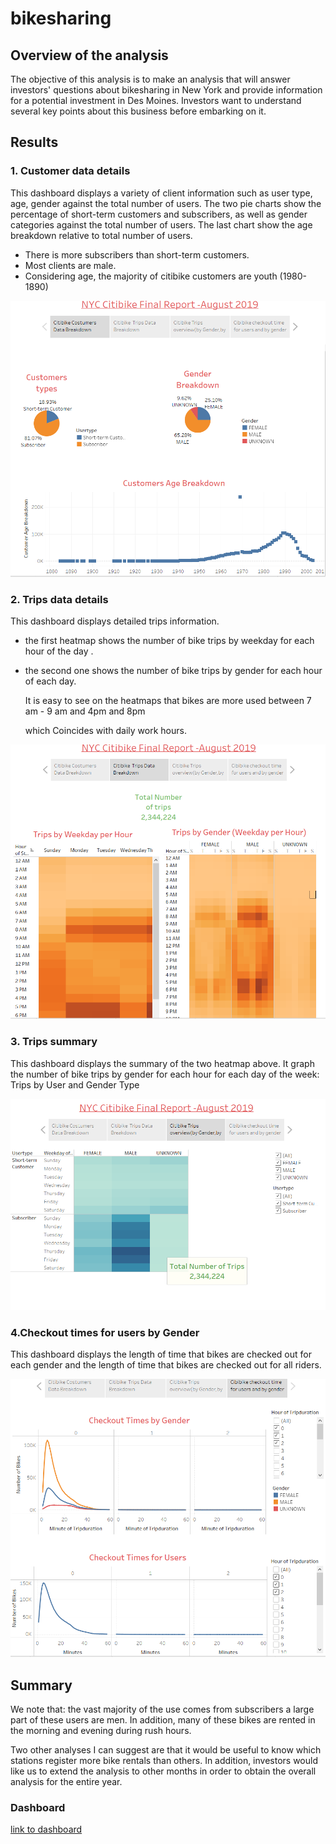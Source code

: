 # bikesharing
## Overview of the analysis
 The objective of this analysis is to make an analysis that will answer investors' questions about bikesharing in New York 
 and provide information for a potential investment in Des Moines. Investors want to understand several key points about 
 this business before embarking on it.
## Results

### 1. Customer data details

This dashboard displays a variety of client information such as user type, age, gender against the total number of users.
The two pie charts show the percentage of short-term customers and subscribers, as well as gender categories against the 
total number of users. 
The last chart show the age breakdown relative to total number of users.
- There is more subscribers than short-term customers.
- Most clients are male.
- Considering age, the majority of citibike customers are youth (1980-1890)


![customers details](https://github.com/muhisan/bikesharing/blob/main/Resources/customers%20details.png)

### 2. Trips data details

  This dashboard displays detailed trips information.
- the first heatmap shows the number of bike trips by weekday for each hour of the day .
- the second one shows the number of bike trips by gender for each hour of each day.

  It is easy to see on the heatmaps that bikes are more used between 7 am - 9 am and 4pm and 8pm
  
  which Coincides with daily work hours. 


![customers details](https://github.com/muhisan/bikesharing/blob/main/Resources/trips%20details.png)


### 3. Trips summary

This dashboard displays the summary of the two heatmap above.
It graph the number of bike trips by gender for each hour for each day of the week:
Trips by User and Gender Type

![customers details](https://github.com/muhisan/bikesharing/blob/main/Resources/trips%20summary.png)

### 4.Checkout times for users by Gender

This dashboard displays the length of time that bikes are checked out for each gender and 
the length of time that bikes are checked out for all riders.

![customers details](https://github.com/muhisan/bikesharing/blob/main/Resources/checkout%20time%20details.png)

  
## Summary

We note that:
the vast majority of the use comes from subscribers 
a large part of these users are men.
In addition, many of these bikes are rented in the morning and evening during rush hours.

Two other analyses I can suggest are that it would be useful to know which stations register more bike rentals than others. 
In addition, investors would like us to extend the analysis to other months in order to obtain the overall analysis for the entire year.

### Dashboard
[link to dashboard](https://public.tableau.com/app/profile/sandrine.muhimpundu/viz/Book2_16326230920670/NYCCitibikeFinalReport-August2019?publish=yes)
